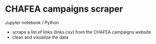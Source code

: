 # CHAFEA campaigns scraper

Jupyter notebook / Python

* scrape a list of links (links.csv) from the CHAFEA campaigns website
* clean and visualize the data
